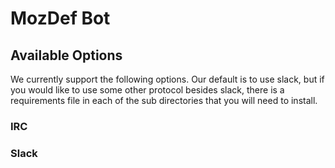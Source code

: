 # MozDef Bot

## Available Options

We currently support the following options. Our default is to use slack, but if you would like to use some other protocol besides slack, there is a requirements file in each of the sub directories that you will need to install.

### IRC
### Slack
